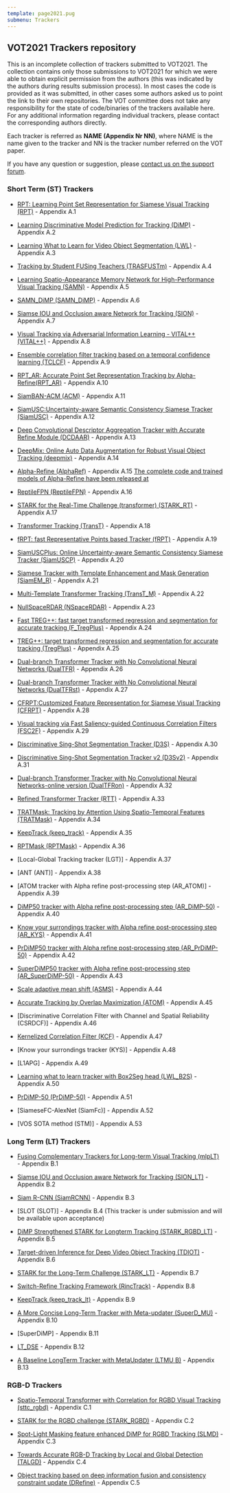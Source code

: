 ```yaml
---
template: page2021.pug
submenu: Trackers
---
```


## VOT2021 Trackers repository

This is an incomplete collection of trackers submitted to VOT2021. The collection contains only those submissions to VOT2021 for which we were able to obtain explicit permission from the authors (this was indicated by the authors during results submission process). In most cases the code is provided as it was submitted, in other cases some authors asked us to point the link to their own repositories.
The VOT committee does not take any responsibility for the state of code/binaries of the trackers available here. For any additional information regarding individual trackers, please contact the corresponding authors directly.

Each tracker is referred as **NAME (Appendix Nr NN)**, where NAME is the name given to the tracker and NN is the tracker number referred on the VOT paper.

If you have any question or suggestion, please <a href="https://groups.google.com/forum/?hl=en#!forum/votchallenge-help"> contact us on the support forum</a>.


### Short Term (ST) Trackers

-   [RPT: Learning Point Set Representation for Siamese Visual Tracking (RPT)](http://data.votchallenge.net/vot2020/trackers/RPT-code-2020-05-03T14_38_51.902820.zip) - Appendix A.1

-   [Learning Discriminative Model Prediction for Tracking (DiMP)](submit.votchallenge.net/data/vot-st2020/DiMP-code-2020-05-03T15_36_21.815843.zip) - Appendix A.2

-   [Learning What to Learn for Video Object Segmentation (LWL)](submit.votchallenge.net/data/vot-st2020/LWTL-code-2020-05-03T15_37_26.935594.zip) - Appendix A.3

-   [Tracking by Student FUSing Teachers (TRASFUSTm)](http://data.votchallenge.net/vot2021/trackers/TRASFUSTm-code-2021-05-21T06_45_53.095268.zip) - Appendix A.4

-   [Learning Spatio-Appearance Memory Network for High-Performance Visual Tracking (SAMN)](http://data.votchallenge.net/vot2021/trackers/SAMN-code-2021-05-16T07_14_00.805236.zip) - Appendix A.5

-   [SAMN_DiMP (SAMN_DiMP)](http://data.votchallenge.net/vot2021/trackers/SAMN_DiMP-code-2021-05-16T08_41_55.814103.zip) - Appendix A.6

-   [Siamse IOU and Occlusion aware Network for Tracking (SION)](http://data.votchallenge.net/vot2021/trackers/SION-code-2021-05-19T08_54_50.936871.zip) - Appendix A.7

-   [Visual Tracking via Adversarial Information Learning - VITAL++ (VITAL++)](http://data.votchallenge.net/vot2021/trackers/VITAL__-code-2021-05-20T13_48_18.137079.zip) - Appendix A.8

-   [Ensemble correlation filter tracking based on a temporal confidence learning (TCLCF)](http://data.votchallenge.net/vot2021/trackers/TCLCF-code-2021-05-19T09_50_36.495129.zip) - Appendix A.9

-   [RPT_AR: Accurate Point Set Representation Tracking by Alpha-Refine(RPT_AR)](http://data.votchallenge.net/vot2021/trackers/RPT_AR-code-2021-05-26T01_11_22.657843.zip) - Appendix A.10

-   [SiamBAN-ACM (ACM)](http://data.votchallenge.net/vot2021/trackers/ACM-code-2021-05-24T04_32_29.373631.zip) - Appendix A.11

-   [SiamUSC:Uncertainty-aware Semantic Consistency Siamese Tracker (SiamUSC)](http://data.votchallenge.net/vot2021/trackers/SiamUSC-code-2021-05-31T23_59_20.008475.zip) - Appendix A.12

-   [Deep Convolutional Descriptor Aggregation Tracker with Accurate Refine Module (DCDAAR)](http://data.votchallenge.net/vot2021/trackers/DCDAAR-code-2021-05-28T14_51_24.594487.zip) - Appendix A.13

-   [DeepMix: Online Auto Data Augmentation for Robust Visual Object Tracking (deepmix)](http://data.votchallenge.net/vot2021/trackers/deepmix-code-2021-05-27T13_46_00.471813.zip) - Appendix A.14

-   [Alpha-Refine (AlphaRef)](http://data.votchallenge.net/vot2021/trackers/AlphaRef-code-2021-05-26T16_26_12.638548.zip) - Appendix A.15
[The complete code and trained models of Alpha-Refine have been released at ](https://github.com/MasterBin-IIAU/AlphaRefine)

-   [ReptileFPN (ReptileFPN)](http://data.votchallenge.net/vot2021/trackers/ReptileFPN-code-2021-05-27T04_07_24.047905.zip) - Appendix A.16

-   [STARK for the Real-Time Challenge (transformer) (STARK_RT)](http://data.votchallenge.net/vot2021/trackers/STARK_RT-code-2021-05-30T13:54:26.067770.zip) - Appendix A.17

-   [Transformer Tracking (TransT)](http://data.votchallenge.net/vot2021/trackers/TransT-code-2021-05-31T14_53_14.344070.zip) - Appendix A.18

-   [fRPT: fast Representative Points based Tracker (fRPT)](http://data.votchallenge.net/vot2021/trackers/fRPT-code-2021-05-28T14_09_41.913264.zip) - Appendix A.19

-   [SiamUSCPlus: Online Uncertainty-aware Semantic Consistency Siamese Tracker (SiamUSCP)](http://data.votchallenge.net/vot2021/trackers/SiamUSCP-code-2021-05-31T23_47_04.594552.zip) - Appendix A.20

-   [Siamese Tracker with Template Enhancement and Mask Generation (SiamEM_R)](http://data.votchallenge.net/vot2021/trackers/SiamEM_R-code-2021-05-30T10_03_25.698670.zip) - Appendix A.21

-   [Multi-Template Transformer Tracking (TransT_M)](http://data.votchallenge.net/vot2021/trackers/TransT_M-code-2021-06-01T02_03_04.448118.zip) - Appendix A.22

-   [NullSpaceRDAR (NSpaceRDAR)](http://data.votchallenge.net/vot2021/trackers/NSpaceRDAR-code-2021-05-31T09_28_19.192924.zip) - Appendix A.23

-   [Fast TREG++: fast target transformed regression and segmentation for accurate tracking (F_TregPlus)](http://data.votchallenge.net/vot2021/trackers/F_TregPlus-code-2021-06-01T08_10_05.786106.zip) - Appendix A.24

-   [TREG++: target transformed regression and segmentation for accurate tracking (TregPlus)](http://data.votchallenge.net/vot2021/trackers/TregPlus-code-2021-06-01T08_13_44.521517.zip) - Appendix A.25

-   [Dual-branch Transformer Tracker with No Convolutional Neural Networks (DualTFR)](http://data.votchallenge.net/vot2021/trackers/DualTFR-code-2021-05-31T03_33_11.044736.zip) - Appendix A.26

-   [Dual-branch Transformer Tracker with No Convolutional Neural Networks (DualTFRst)](http://data.votchallenge.net/vot2021/trackers/DualTFRst-code-2021-05-31T03_38_06.851603.zip) - Appendix A.27

-   [CFRPT:Customized Feature Representation for Siamese Visual Tracking (CFRPT)](http://data.votchallenge.net/vot2021/trackers/CFRPT-code-2021-05-31T09_12_00.238244.zip) - Appendix A.28

-   [Visual tracking via Fast Saliency-guided Continuous Correlation Filters (FSC2F)](http://data.votchallenge.net/vot2021/trackers/FSC2F-code-2021-05-31T10_12_00.088404.zip) - Appendix A.29

-   [Discriminative Sing-Shot Segmentation Tracker (D3S)](http://data.votchallenge.net/vot2021/trackers/D3S-code-2021-05-31T12_55_11.862880.zip) - Appendix A.30

-   [Discriminative Sing-Shot Segmentation Tracker v2 (D3Sv2)](http://data.votchallenge.net/vot2021/trackers/D3Sv2-code-2021-05-31T13_07_20.211087.zip) - Appendix A.31

-   [Dual-branch Transformer Tracker with No Convolutional Neural Networks-online version (DualTFRon)](http://data.votchallenge.net/vot2021/trackers/DualTFRon-code-2021-05-31T23_16_07.924250.zip) - Appendix A.32

-   [Refined Transformer Tracker (RTT)](http://data.votchallenge.net/vot2021/trackers/RTT-code-2021-05-31T17_33_58.636783.zip) - Appendix A.33

-   [TRATMask: Tracking by Attention Using Spatio-Temporal Features (TRATMask)](http://data.votchallenge.net/vot2021/trackers/TRATMask-code-2021-06-01T00_09_31.440397.zip) - Appendix A.34

-   [KeepTrack (keep_track)](http://data.votchallenge.net/vot2021/keep_track-code-2021-05-31T18:29:56.061576.zip) - Appendix A.35

-   [RPTMask (RPTMask)](http://data.votchallenge.net/vot2021/trackers/RPTMask-code-2021-06-01T00_14_51.727591.zip) - Appendix A.36

-   [Local-Global Tracking tracker (LGT)] - Appendix A.37

-   [ANT (ANT)] - Appendix A.38

-   [ATOM tracker with Alpha refine post-processing step (AR_ATOM)] - Appendix A.39

-   [DiMP50 tracker with Alpha refine post-processing step (AR_DiMP-50)](http://data.votchallenge.net/vot2020/trackers/DiMP-code-2020-05-03T15:36:21.815843.zip) - Appendix A.40

-   [Know your surrondings tracker with Alpha refine post-processing step (AR_KYS)](http://data.votchallenge.net/vot2020/trackers/DiMP-code-2020-05-03T15:36:21.815843.zip) - Appendix A.41

-   [PrDiMP50 tracker with Alpha refine post-processing step (AR_PrDiMP-50)](http://data.votchallenge.net/vot2020/trackers/DiMP-code-2020-05-03T15:36:21.815843.zip) - Appendix A.42

-   [SuperDiMP50 tracker with Alpha refine post-processing step (AR_SuperDiMP-50)](http://data.votchallenge.net/vot2020/trackers/DiMP-code-2020-05-03T15:36:21.815843.zip) - Appendix A.43

-   [Scale adaptive mean shift (ASMS)](https://github.com/vojirt/asms) - Appendix A.44

-   [Accurate Tracking by Overlap Maximization (ATOM)](http://data.votchallenge.net/vot2019/trackers/ATOM-code-2019-06-08T11_52_00.012755.zip) - Appendix A.45

-   [Discriminative Correlation Filter with Channel and Spatial Reliability (CSRDCF)] - Appendix A.46

-   [Kernelized Correlation Filter (KCF)](https://github.com/vojirt/kcf) - Appendix A.47

-   [Know your surrondings tracker (KYS)] - Appendix A.48

-   [L1APG] - Appendix A.49

-   [Learning what to learn tracker with Box2Seg head (LWL_B2S)](http://data.votchallenge.net/vot2020/trackers/LWTL-code-2020-05-03T15:37:26.935594.zip) - Appendix A.50

-   [PrDiMP-50 (PrDiMP-50)](http://data.votchallenge.net/vot2020/trackers/DiMP-code-2020-05-03T15:36:21.815843.zip) - Appendix A.51

-   [SiameseFC-AlexNet (SiamFc)] - Appendix A.52

-   [VOS SOTA method (STM)] - Appendix A.53


### Long Term (LT) Trackers

-   [Fusing Complementary Trackers for Long-term Visual Tracking (mlpLT)](http://data.votchallenge.net/vot2021/trackers/mlpLT-code-2021-05-28T15_09_23.381777.zip) - Appendix B.1

-   [Siamse IOU and Occlusion aware Network for Tracking (SION_LT)](http://data.votchallenge.net/vot2021/trackers/SION-code-2021-05-19T09_30_36.898704.zip) - Appendix B.2

-   [Siam R-CNN (SiamRCNN)](http://data.votchallenge.net/vot2021/trackers/SiamRCNN-code-2021-05-27T09_01_49.478227.zip) - Appendix B.3

-   [SLOT (SLOT)] - Appendix B.4 (This tracker is under submission and will be available upon acceptance)

-   [DiMP Strengthened STARK for Longterm Tracking (STARK_RGBD_LT)](http://data.votchallenge.net/vot2021/trackers/iiau_lt-code-2021-05-27T11_59_51.823198.zip) - Appendix B.5

-   [Target-driven Inference for Deep Video Object Tracking (TDIOT)](http://data.votchallenge.net/vot2021/trackers/TDIOT-code-2021-05-30T22_54_29.917921.zip) - Appendix B.6

-   [STARK for the Long-Term Challenge (STARK_LT)](http://data.votchallenge.net/vot2021/trackers/STARK_LT-code-2021-05-30T15_30_51.013830.zip) - Appendix B.7

-   [Switch-Refine Tracking Framework (RincTrack)](http://data.votchallenge.net/vot2021/trackers/RincTrack-code-2021-05-30T02_54_35.617212.zip) - Appendix B.8

-   [KeepTrack (keep_track_lt)](http://data.votchallenge.net/vot2021/trackers/keep_track-code-2021-05-31T18:22:43.199853.zip) - Appendix B.9

-   [A More Concise Long-Term Tracker with Meta-updater (SuperD_MU)](http://data.votchallenge.net/vot2021/trackers/SuperD_MU-code-2021-05-30T14_17_55.142382.zip) - Appendix B.10

-   [SuperDiMP] - Appendix B.11

-   [LT_DSE](http://data.votchallenge.net/vot2019/trackers/LT_DSE-code-2019-06-09T22_36_29.680803.zip) - Appendix B.12
 
-   [A Baseline LongTerm Tracker with MetaUpdater (LTMU B)](http://data.votchallenge.net/vot2020/trackers/LTMU_B-code-2020-05-03T09_20_52.479263.zip) - Appendix B.13


### RGB-D Trackers

-   [Spatio-Temporal Transformer with Correlation for RGBD Visual Tracking (sttc_rgbd)](http://data.votchallenge.net/vot2021/trackers/sttc_rgbd-code-2021-05-31T17:39:57.150067.zip) - Appendix C.1

-   [STARK for the RGBD challenge (STARK_RGBD)](http://data.votchallenge.net/vot2021/trackers/iiau_rgbd-code-2021-05-25T23:52:48.731864.zip) - Appendix C.2

-   [Spot-Light Masking feature enhanced DiMP for RGBD Tracking (SLMD)](http://data.votchallenge.net/vot2021/trackers/SLMD-code-2021-05-27T16_24_30.962746.zip) - Appendix C.3

-   [Towards Accurate RGB-D Tracking by Local and Global Detection (TALGD)](http://data.votchallenge.net/vot2021/trackers/TALGD-code-2021-05-31T11_31_42.414942.zip) - Appendix C.4

-   [Object tracking based on deep information fusion and consistency constraint update  (DRefine)](http://data.votchallenge.net/vot2021/trackers/DRefine-code-2021-06-01T01_17_05.467582.zip) - Appendix C.5
